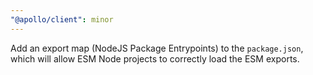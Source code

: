 ```yaml
---
"@apollo/client": minor
---
```


Add an export map (NodeJS Package Entrypoints) to the `package.json`, which will allow ESM Node projects to correctly load the ESM exports.
